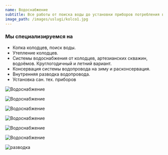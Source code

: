 ```yaml
---
name: Водоснабжение
subtitle: Все работы от поиска воды до установки приборов потребления в вашем доме и на вашем участке под ключ
image_path: /images/uslugi/kolco1.jpg
---
```


### Мы специализируемся на

* Копка колодцев, поиск воды.
* Утепление колодцев.
* Системы водоснабжения от колодцев, артезианских скважин, водоёмов. Круглогодичный и летний вариант.
* Консервация системы водопровода на зиму и расконсервация.
* Внутренняя разводка водопровода.
* Установка сан. тех. приборов


![Водоснабжение](/images/uslugi/kolco1.jpg)

![Водоснабжение](/images/uslugi/kolco3.jpg)

![Водоснабжение](/images/uslugi/kolco5.jpg)

![Водоснабжение](/images/uslugi/kolco4.jpg)

![Водоснабжение](/images/uslugi/kolodec1.jpg)

![Водоснабжение](/images/uslugi/kolodec2.jpg)

![разводка](/images/uslugi/razvodka.jpg)
